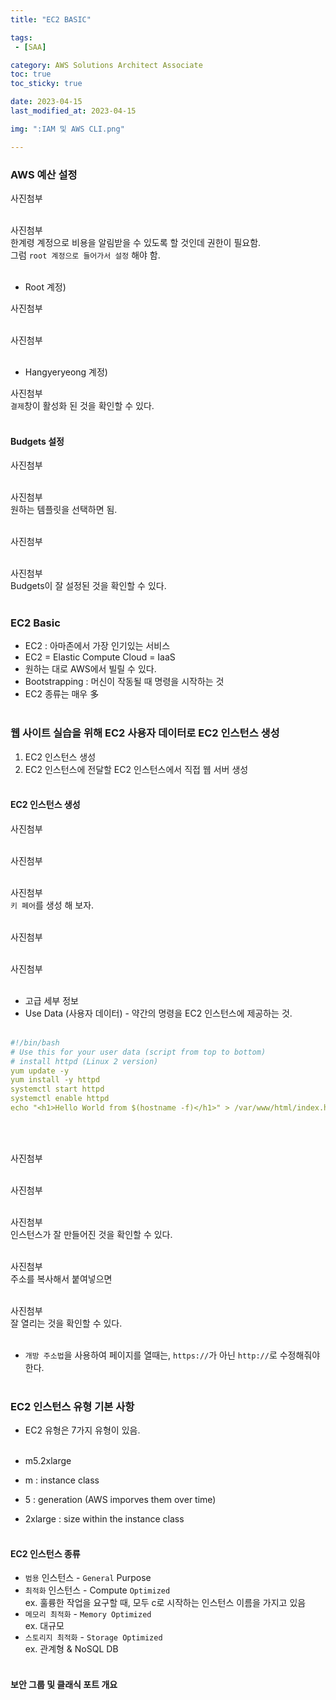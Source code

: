 ```yaml
---
title: "EC2 BASIC"

tags:
 - [SAA]

category: AWS Solutions Architect Associate
toc: true
toc_sticky: true

date: 2023-04-15
last_modified_at: 2023-04-15

img: ":IAM 및 AWS CLI.png"

---
```


<!-- outline-start -->


### AWS 예산 설정<br/>

사진첨부
<br/><br/>

사진첨부
<br/>
한계령 계정으로 비용을 알림받을 수 있도록 할 것인데 권한이 필요함.<br/>
그럼 `root 계정으로 들어가서 설정` 해야 함.<br/><br/>

- Root 계정)<br/>

사진첨부
<br/><br/>

사진첨부
<br/><br/>

- Hangyeryeong 계정)<br/>

사진첨부
<br/>
`결제`창이 활성화 된 것을 확인할 수 있다.
<br/><br/>

#### Budgets 설정<br/>

사진첨부
<br/><br/>

사진첨부
<br/>
원하는 템플릿을 선택하면 됨.
<br/><br/>

사진첨부
<br/><br/>

사진첨부
<br/>
Budgets이 잘 설정된 것을 확인할 수 있다.
<br/><br/>


### EC2 Basic<br/>

- EC2 : 아마존에서 가장 인기있는 서비스<br/>
- EC2 = Elastic Compute Cloud = IaaS<br/>
- 원하는 대로 AWS에서 빌릴 수 있다.<br/>
- Bootstrapping : 머신이 작동될 때 명령을 시작하는 것<br/>
- EC2 종류는 매우 多<br/><br/>

### 웹 사이트 실습을 위해 EC2 사용자 데이터로 EC2 인스턴스 생성<br/>

1. EC2 인스턴스 생성<br/>
2. EC2 인스턴스에 전달할 EC2 인스턴스에서 직접 웹 서버 생성<br/><br/>

#### EC2 인스턴스 생성<br/>

사진첨부
<br/><br/>

사진첨부
<br/><br/>

사진첨부
<br/>
`키 페어`를 생성 해 보자.
<br/><br/>

사진첨부
<br/><br/>

사진첨부
<br/><br/>

- 고급 세부 정보<br/>
- Use Data (사용자 데이터) - 약간의 명령을 EC2 인스턴스에 제공하는 것.<br/><br/>

```yaml
#!/bin/bash
# Use this for your user data (script from top to bottom)
# install httpd (Linux 2 version)
yum update -y
yum install -y httpd
systemctl start httpd
systemctl enable httpd
echo "<h1>Hello World from $(hostname -f)</h1>" > /var/www/html/index.html
```

<br/><br/>

사진첨부
<br/><br/>

사진첨부
<br/><br/>

사진첨부
<br/>
인스턴스가 잘 만들어진 것을 확인할 수 있다.
<br/><br/>

사진첨부
<br/>
주소를 복사해서 붙여넣으면<br/><br/>

사진첨부
<br/>
잘 열리는 것을 확인할 수 있다.
<br/><br/>

- `개방 주소법`을 사용하여 페이지를 열때는, `https://`가 아닌 `http://`로 수정해줘야 한다.<br/><br/>


### EC2 인스턴스 유형 기본 사항<br/>

- EC2 유형은 7가지 유형이 있음.<br/><br/>

- m5.2xlarge<br/>
- m : instance class<br/>
- 5 : generation (AWS imporves them over time)
- 2xlarge : size within the instance class<br/><br/>

#### EC2 인스턴스 종류<br/>

- `범용` 인스턴스 - `General` Purpose<br/>
- `최적화` 인스턴스 - Compute `Optimized`<br/>
    ex. 훌륭한 작업을 요구할 때, 모두 c로 시작하는 인스턴스 이름을 가지고 있음<br/>
- `메모리 최적화` - `Memory Optimized`<br/>
    ex. 대규모<br/>
- `스토리지 최적화` - `Storage Optimized`<br/>
    ex. 관계형 & NoSQL DB<br/><br/>

#### 보안 그룹 및 클래식 포트 개요<br/>

